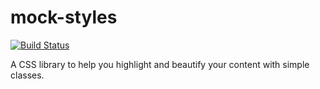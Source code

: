 # mock-styles

[![Build Status](https://travis-ci.org/repraze-org/mock-styles.svg?branch=master)](https://travis-ci.org/repraze-org/mock-styles)

A CSS library to help you highlight and beautify your content with simple classes.
